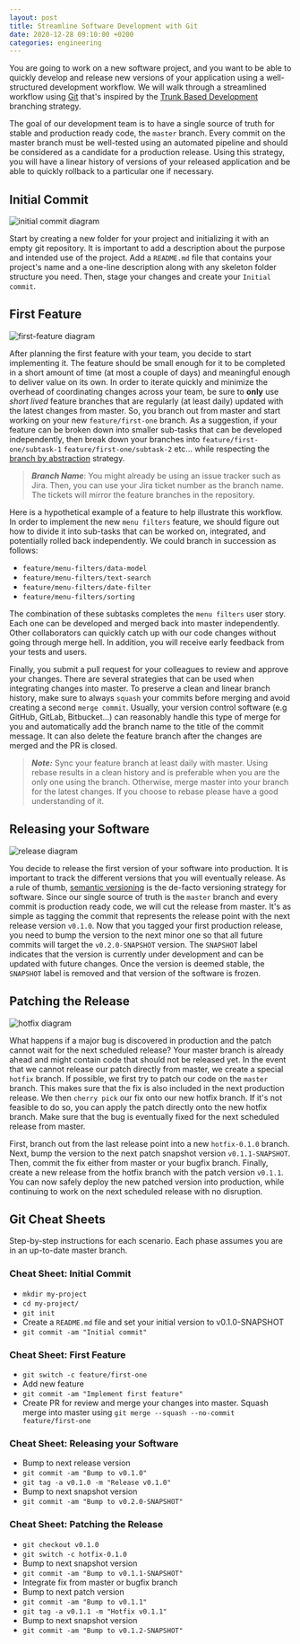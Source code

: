 ```yaml
---
layout: post
title: Streamline Software Development with Git
date: 2020-12-28 09:10:00 +0200
categories: engineering
---
```


[initial-commit]: /assets/images/git-workflow/initial-commit.png
[first-feature]: /assets/images/git-workflow/first-feature.png
[release]: /assets/images/git-workflow/release.png
[hotfix]: /assets/images/git-workflow/hotfix.png

You are going to work on a new software project, and you want to be able to quickly develop and release new versions of your application using a well-structured development workflow. We will walk through a streamlined workflow using [Git](https://git-scm.com/) that's inspired by the [Trunk Based Development](https://trunkbaseddevelopment.com/) branching strategy.

The goal of our development team is to have a single source of truth for stable and production ready code, the `master` branch. Every commit on the master branch must be well-tested using an automated pipeline and should be considered as a candidate for a production release. Using this strategy, you will have a linear history of versions of your released application and be able to quickly rollback to a particular one if necessary.

## Initial Commit

![initial commit diagram][initial-commit]

Start by creating a new folder for your project and initializing it with an empty git repository. It is important to add a description about the purpose and intended use of the project. Add a `README.md` file that contains your project's name and a one-line description along with any skeleton folder structure you need. Then, stage your changes and create your `Initial commit`.

## First Feature

![first-feature diagram][first-feature]

After planning the first feature with your team, you decide to start implementing it. The feature should be small enough for it to be completed in a short amount of time (at most a couple of days) and meaningful enough to deliver value on its own. In order to iterate quickly and minimize the overhead of coordinating changes across your team, be sure to **only** use _short lived_ feature branches that are regularly (at least daily) updated with the latest changes from master. So, you branch out from master and start working on your new `feature/first-one` branch. As a suggestion, if your feature can be broken down into smaller sub-tasks that can be developed independently, then break down your branches into `feature/first-one/subtask-1` `feature/first-one/subtask-2` etc... while respecting the [branch by abstraction](https://trunkbaseddevelopment.com/branch-by-abstraction/) strategy.

> **_Branch Name_**: You might already be using an issue tracker such as Jira. Then, you can use your Jira ticket number as the branch name. The tickets will mirror the feature branches in the repository.

Here is a hypothetical example of a feature to help illustrate this workflow.
In order to implement the new `menu filters` feature, we should figure out how to divide it into sub-tasks that can be worked on, integrated, and potentially rolled back independently. We could branch in succession as follows:

- `feature/menu-filters/data-model`
- `feature/menu-filters/text-search`
- `feature/menu-filters/date-filter`
- `feature/menu-filters/sorting`

The combination of these subtasks completes the `menu filters` user story. Each one can be developed and merged back into master independently. Other collaborators can quickly catch up with our code changes without going through merge hell. In addition, you will receive early feedback from your tests and users.

Finally, you submit a pull request for your colleagues to review and approve your changes. There are several strategies that can be used when integrating changes into master. To preserve a clean and linear branch history, make sure to always `squash` your commits before merging and avoid creating a second `merge commit`. Usually, your version control software (e.g GitHub, GitLab, Bitbucket...) can reasonably handle this type of merge for you and automatically add the branch name to the title of the commit message. It can also delete the feature branch after the changes are merged and the PR is closed.

> **_Note:_** Sync your feature branch at least daily with master. Using rebase results in a clean history and is preferable when you are the only one using the branch. Otherwise, merge master into your branch for the latest changes. If you choose to rebase please have a good understanding of it.

## Releasing your Software

![release diagram][release]

You decide to release the first version of your software into production. It is important to track the different versions that you will eventually release. As a rule of thumb, [semantic versioning](https://semver.org/) is the de-facto versioning strategy for software. Since our single source of truth is the `master` branch and every commit is production ready code, we will cut the release from master. It's as simple as tagging the commit that represents the release point with the next release version `v0.1.0`. Now that you tagged your first production release, you need to bump the version to the next minor one so that all future commits will target the `v0.2.0-SNAPSHOT` version. The `SNAPSHOT` label indicates that the version is currently under development and can be updated with future changes. Once the version is deemed stable, the `SNAPSHOT` label is removed and that version of the software is frozen.

## Patching the Release

![hotfix diagram][hotfix]

What happens if a major bug is discovered in production and the patch cannot wait for the next scheduled release? Your master branch is already ahead and might contain code that should not be released yet. In the event that we cannot release our patch directly from master, we create a special `hotfix` branch. If possible, we first try to patch our code on the `master` branch. This makes sure that the fix is also included in the next production release. We then `cherry pick` our fix onto our new hotfix branch. If it's not feasible to do so, you can apply the patch directly onto the new hotfix branch. Make sure that the bug is eventually fixed for the next scheduled release from master.

First, branch out from the last release point into a new `hotfix-0.1.0` branch. Next, bump the version to the next patch snapshot version `v0.1.1-SNAPSHOT`. Then, commit the fix either from master or your bugfix branch. Finally, create a new release from the hotfix branch with the patch version `v0.1.1`. You can now safely deploy the new patched version into production, while continuing to work on the next scheduled release with no disruption.

## Git Cheat Sheets

Step-by-step instructions for each scenario. Each phase assumes you are in an up-to-date master branch.

### Cheat Sheet: Initial Commit

- `mkdir my-project`
- `cd my-project/`
- `git init`
- Create a `README.md` file and set your initial version to v0.1.0-SNAPSHOT
- `git commit -am "Initial commit"`

### Cheat Sheet: First Feature

- `git switch -c feature/first-one`
- Add new feature
- `git commit -am "Implement first feature"`
- Create PR for review and merge your changes into master. Squash merge into master using `git merge --squash --no-commit feature/first-one`

### Cheat Sheet: Releasing your Software

- Bump to next release version
- `git commit -am "Bump to v0.1.0"`
- `git tag -a v0.1.0 -m "Release v0.1.0"`
- Bump to next snapshot version
- `git commit -am "Bump to v0.2.0-SNAPSHOT"`

### Cheat Sheet: Patching the Release

- `git checkout v0.1.0`
- `git switch -c hotfix-0.1.0`
- Bump to next snapshot version
- `git commit -am "Bump to v0.1.1-SNAPSHOT"`
- Integrate fix from master or bugfix branch
- Bump to next patch version
- `git commit -am "Bump to v0.1.1"`
- `git tag -a v0.1.1 -m "Hotfix v0.1.1"`
- Bump to next snapshot version
- `git commit -am "Bump to v0.1.2-SNAPSHOT"`
